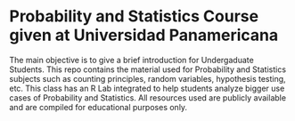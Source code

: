 
# Probability and Statistics Course given at Universidad Panamericana
The main objective is to give a brief introduction for Undergaduate Students. This repo contains the material used for Probability and Statistics subjects such as counting principles, random variables, hypothesis testing, etc. This class has an R Lab integrated to help students analyze bigger use cases of Probability and Statistics. All resources used are publicly available and are compiled for educational purposes only.
